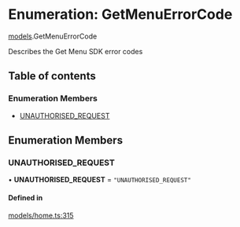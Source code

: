 # Enumeration: GetMenuErrorCode

[models](../wiki/models).GetMenuErrorCode

Describes the Get Menu SDK error codes

## Table of contents

### Enumeration Members

- [UNAUTHORISED\_REQUEST](../wiki/models.GetMenuErrorCode#unauthorised_request)

## Enumeration Members

### UNAUTHORISED\_REQUEST

• **UNAUTHORISED\_REQUEST** = ``"UNAUTHORISED_REQUEST"``

#### Defined in

[models/home.ts:315](https://gitlab.com/baliganikhil/blackmirror-sdk/-/blob/349365c/src/models/home.ts#L315)
